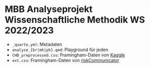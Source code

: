 # MBB Analyseprojekt Wissenschaftliche Methodik WS 2022/2023

- `_quarto.yml`: Metadaten
- `analyse_{br|mh|ph}.qmd`: Playground für jeden
- `CHD_preprocessed.csv`: Framingham-Daten von [Kaggle](https://www.kaggle.com/datasets/captainozlem/framingham-chd-preprocessed-data)
- `ext.csv`: Framingham-Daten von [riskCommunicator](https://search.r-project.org/CRAN/refmans/riskCommunicator/html/framingham.html)
